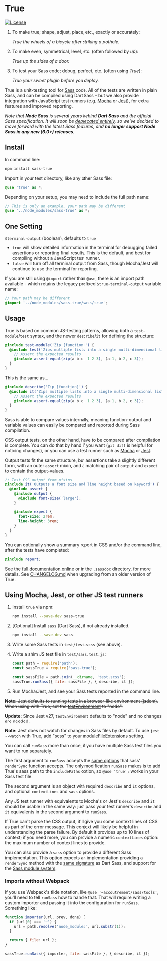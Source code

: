 # True

[![License](https://img.shields.io/badge/License-BSD%203--Clause-blue.svg)](https://opensource.org/licenses/BSD-3-Clause)

1. To make true; shape, adjust, place, etc., exactly or accurately:

   _True the wheels of a bicycle after striking a pothole._

2. To make even, symmetrical, level, etc. (often followed by _up_):

   _True up the sides of a door._

3. To test your Sass code; debug, perfect, etc. (often using _True_):

   _True your sweet plugin before you deploy._

True is a unit-testing tool
for [Sass](https://sass-lang.com/) code.
All of the tests are written in plain Sass,
and can be compiled using Dart Sass –
but we also provide integration with
JavaScript test runners
(e.g. [Mocha](https://mochajs.org/) or [Jest](https://jestjs.io/)),
for extra features and improved reporting.

_Note that **Node Sass**
is several years behind **Dart Sass**
and the official Sass specification.
It will soon be
[deprecated entirely](https://github.com/sass/node-sass/issues/2952),
so we've decided to move forward
with the latest Sass features,
and **no longer support Node Sass
in any new (6.0+) releases**._

## Install

In command line:

```bash
npm install sass-true
```

Import in your test directory,
like any other Sass file:

```scss
@use 'true' as *;
```

Depending on your setup,
you may need to include the full path name:

```scss
// This is only an example, your path may be different
@use '../node_modules/sass-true' as *;
```

## One Setting

`$terminal-output` (boolean),
defaults to `true`

- `true` will show detailed information in the terminal
  for debugging failed assertions or reporting final results.
  This is the default, and best for compiling without a JavaScript test runner.
- `false` will turn off all terminal output from Sass,
  though Mocha/Jest will continue to use the terminal for reporting.

If you are still using `@import` rather than `@use`,
there is an import path available -
which retains the legacy prefixed `$true-terminal-output` variable name:

```scss
// Your path may be different
@import '../node_modules/sass-true/sass/true';
```

## Usage

True is based on common JS-testing patterns,
allowing both a `test-module`/`test` syntax,
and the newer `describe`/`it` for defining the structure:

```scss
@include test-module('Zip [function]') {
  @include test('Zips multiple lists into a single multi-dimensional list') {
    // Assert the expected results
    @include assert-equal(zip(a b c, 1 2 3), (a 1, b 2, c 3));
  }
}
```

This is the same as…

```scss
@include describe('Zip [function]') {
  @include it('Zips multiple lists into a single multi-dimensional list') {
    // Assert the expected results
    @include assert-equal(zip(a b c, 1 2 3), (a 1, b 2, c 3));
  }
}
```

Sass is able to compare values internally,
meaning function-output and variable values
can easily be compared and reported during Sass compilation.

CSS output tests, on the other hand,
have to be compared after compilation is complete.
You can do that by hand if you want
(`git diff` is helpful for noticing changes),
or you can use a test runner
such as [Mocha](https://mochajs.org/) or [Jest](https://jestjs.io/).

Output tests fit the same structure,
but assertions take a slightly different form,
with an outer `assert` mixin,
and a matching pair of `output` and `expect`
to contain the output-values.

```scss
// Test CSS output from mixins
@include it('Outputs a font size and line height based on keyword') {
  @include assert {
    @include output {
      @include font-size('large');
    }

    @include expect {
      font-size: 2rem;
      line-height: 3rem;
    }
  }
}
```

You can optionally show a summary report
in CSS and/or the command line,
after the tests have completed:

```scss
@include report;
```

See the [full documentation online](https://www.oddbird.net/true/)
or in the `.sassdoc` directory,
for more details.
See [CHANGELOG.md](https://github.com/oddbird/true/blob/main/CHANGELOG.md)
when upgrading from an older version of True.

## Using Mocha, Jest, or other JS test runners

1. Install `true` via npm:

   ```bash
   npm install --save-dev sass-true
   ```

2. [Optional] Install `sass` (Dart Sass), if not already installed.

   ```bash
   npm install --save-dev sass
   ```

3. Write some Sass tests in `test/test.scss` (see above).

4. Write a shim JS test file in `test/sass.test.js`:

   ```js
   const path = require('path');
   const sassTrue = require('sass-true');

   const sassFile = path.join(__dirname, 'test.scss');
   sassTrue.runSass({ file: sassFile }, { describe, it });
   ```

5. Run Mocha/Jest, and see your Sass tests reported in the command line.

~~**Note:** Jest defaults to running tests in a browser-like environment
(jsdom). When using with True, set the
[testEnvironment](https://jestjs.io/docs/26.x/configuration#testenvironment-string)
to "node".~~

**Update:** Since Jest v27, `testEnvironment` defaults to "node" and no changes
are needed.

**Note:** Jest does not watch for changes in Sass files by default. To use
`jest --watch` with True, add "scss" to your
[moduleFileExtensions](https://jestjs.io/docs/configuration#modulefileextensions-arraystring)
setting.

You can call `runSass` more than once, if you have multiple Sass test files you
want to run separately.

The first argument to `runSass` accepts the
[same options](https://sass-lang.com/documentation/js-api/interfaces/LegacySharedOptions)
that sass' `renderSync` function accepts. The only modification `runSass` makes
is to add True's sass path to the `includePaths` option, so `@use 'true';` works
in your Sass test file.

The second argument is an object with required `describe` and `it` options, and
optional `contextLines` and `sass` options.

Any JS test runner with equivalents to Mocha's or Jest's `describe` and `it`
should be usable in the same way: just pass your test runner's `describe` and
`it` equivalents in the second argument to `runSass`.

If True can't parse the CSS output, it'll give you some context lines of CSS as
part of the error message. This context will likely be helpful in understanding
the parse failure. By default it provides up to 10 lines of context; if you need
more, you can provide a numeric `contextLines` option: the maximum number of
context lines to provide.

You can also provide a `sass` option to provide a different Sass implementation.
This option expects an implementation providing a `renderSync` method with the
[same signature](https://sass-lang.com/documentation/js-api/modules#renderSync) as Dart
Sass, and support for the
[Sass module system](https://sass-lang.com/blog/the-module-system-is-launched).

### Imports without Webpack

If you use Webpack's tilde notation, like `@use '~accoutrement/sass/tools'`,
you'll need to tell `runSass` how to handle that. That will require writing a
custom importer and passing it into the configuration for `runSass`. Something
like:

```js
function importer(url, prev, done) {
  if (url[0] === '~') {
    url = path.resolve('node_modules', url.substr(1));
  }

  return { file: url };
}

sassTrue.runSass({ importer, file: sassFile }, { describe, it });
```

